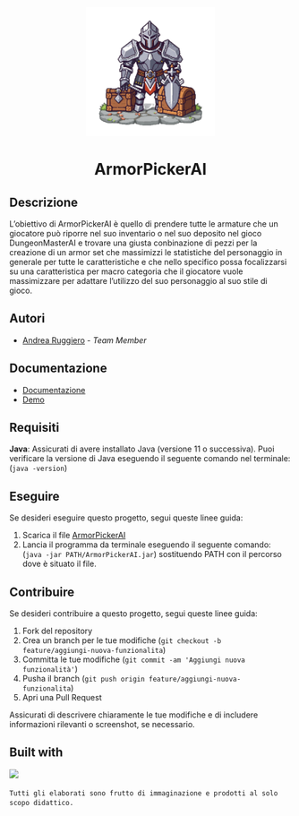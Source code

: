 <div align="center">
    <img src="Docs/logo.png" alt="ArmorPickerAI" width="230" />
    <h1>ArmorPickerAI</h1>
</div>

## Descrizione
L’obiettivo di ArmorPickerAI è quello di prendere tutte le armature che un giocatore può riporre nel suo inventario o nel suo deposito nel gioco DungeonMasterAI e trovare una giusta conbinazione di pezzi per la creazione di un armor set che massimizzi le statistiche del personaggio in generale per tutte le caratteristiche e che nello specifico possa focalizzarsi su una caratteristica per macro categoria che il giocatore vuole massimizzare per adattare l’utilizzo del suo personaggio al suo stile di gioco.

## Autori

- [Andrea Ruggiero](https://github.com/andrearuggiero150) - *Team Member*

## Documentazione 

- [Documentazione](./Docs/documentazione.pdf)
- [Demo](./Docs/demo.mov)

## Requisiti

**Java**: Assicurati di avere installato Java (versione 11 o successiva). Puoi verificare la versione di Java eseguendo il seguente comando nel terminale: (`java -version`)

## Eseguire 

Se desideri eseguire questo progetto, segui queste linee guida:

1. Scarica il file [ArmorPickerAI](./out/artifacts/ArmorPickerAI.jar)
2. Lancia il programma da terminale eseguendo il seguente comando: (`java -jar PATH/ArmorPickerAI.jar`) sostituendo PATH con il percorso dove è situato il file.

## Contribuire

Se desideri contribuire a questo progetto, segui queste linee guida:

1. Fork del repository
2. Crea un branch per le tue modifiche (`git checkout -b feature/aggiungi-nuova-funzionalita`)
3. Committa le tue modifiche (`git commit -am 'Aggiungi nuova funzionalità'`)
4. Pusha il branch (`git push origin feature/aggiungi-nuova-funzionalita`)
5. Apri una Pull Request

Assicurati di descrivere chiaramente le tue modifiche e di includere informazioni rilevanti o screenshot, se necessario.

## Built with
<a href="https://skillicons.dev">
    <img src="https://skillicons.dev/icons?i=java,github" />
  </a>





`Tutti gli elaborati sono frutto di immaginazione e prodotti al solo scopo didattico.`
